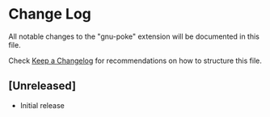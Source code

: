 # Change Log

All notable changes to the "gnu-poke" extension will be documented in this file.

Check [Keep a Changelog](http://keepachangelog.com/) for recommendations on how to structure this file.

## [Unreleased]

- Initial release